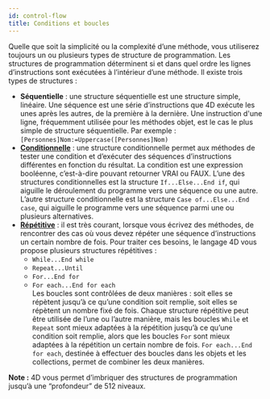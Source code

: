```yaml
---
id: control-flow
title: Conditions et boucles
---
```


Quelle que soit la simplicité ou la complexité d’une méthode, vous utiliserez toujours un ou plusieurs types de structure de programmation. Les structures de programmation déterminent si et dans quel ordre les lignes d’instructions sont exécutées à l’intérieur d’une méthode. Il existe trois types de structures :

- **Séquentielle** : une structure séquentielle est une structure simple, linéaire. Une séquence est une série d’instructions que 4D exécute les unes après les autres, de la première à la dernière. Une instruction d'une ligne, fréquemment utilisée pour les méthodes objet, est le cas le plus simple de structure séquentielle. Par exemple : `[Personnes]Nom:=Uppercase([Personnes]Nom)`
- **[Conditionnelle](Concepts/cf_branching.md)** : une structure conditionnelle permet aux méthodes de tester une condition et d’exécuter des séquences d’instructions différentes en fonction du résultat. La condition est une expression booléenne, c’est-à-dire pouvant retourner VRAI ou FAUX. L’une des structures conditionnelles est la structure `If...Else...End if`, qui aiguille le déroulement du programme vers une séquence ou une autre. L’autre structure conditionnelle est la structure `Case of...Else...End case`, qui aiguille le programme vers une séquence parmi une ou plusieurs alternatives.
- **[Répétitive](Concepts/cf_looping.md)** : il est très courant, lorsque vous écrivez des méthodes, de rencontrer des cas où vous devez répéter une séquence d’instructions un certain nombre de fois. Pour traiter ces besoins, le langage 4D vous propose plusieurs structures répétitives :
  - `While...End while`
  - `Repeat...Until`
  - `For...End for`
  - `For each...End for each`<br/> Les boucles sont contrôlées de deux manières : soit elles se répètent jusqu’à ce qu’une condition soit remplie, soit elles se répètent un nombre fixé de fois. Chaque structure répétitive peut être utilisée de l’une ou l’autre manière, mais les boucles `While` et `Repeat` sont mieux adaptées à la répétition jusqu’à ce qu’une condition soit remplie, alors que les boucles `For` sont mieux adaptées à la répétition un certain nombre de fois. `For each...End for each`, destinée à effectuer des boucles dans les objets et les collections, permet de combiner les deux manières.

**Note :** 4D vous permet d’imbriquer des structures de programmation jusqu’à une “profondeur” de 512 niveaux.
